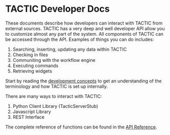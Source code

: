 # TACTIC Developer Docs

These documents describe how developers can interact with TACTIC from external sources.  TACTIC has a very deep and well developer API allow you to customize almost any part of the system.  All components of TACTIC can be accessed through the API.  Examples of things you can do includes:

1. Searching, inserting, updating any data within TACTIC
1. Checking in files
1. Communiting with the workflow engine
1. Executing commands
1. Retrieving widgets


Start by reading the [development concepts](/development-concepts) to get an understanding of the terminology and how TACTIC is set up internally.

There are many ways to interact with TACTIC:

1. Python Client Library (TacticServerStub)
1. Javascript Library
1. REST Interface

The complete reference of functions can be found in the [API Reference](/api_reference).


